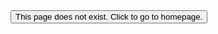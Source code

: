 <html>

<head>
    <link rel="shortcut icon" type="image/x-icon" href="favicon.ico">
    <link rel="stylesheet" href="styles.css">
</head>

<body>
    <button class="redirect" onclick="redirect('')">This page does not exist. Click to go to homepage.</button>
    <script src="script.js"></script>
</body>

</html>
